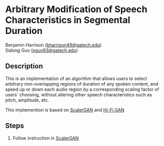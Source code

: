 # Arbitrary Modification of Speech Characteristics in Segmental Duration 

Benjamin Harrison (bharrison49@gatech.edu)\
Sidong Guo (sguo93@gatech.edu)

## Description
This is an implementation of an algorithm that allows users to select arbitrary non-overlapping regions of duration of any spoken content, and speed up or down each audio region by a corresponding scaling factor of users' choosing, without altering other speech characteristics such as pitch, amplitude, etc. 

This implemention is based on [ScalerGAN](https://github.com/MLSpeech/scaler_gan) and [Hi-Fi GAN](https://github.com/jik876/hifi-gan/tree/4769534d45265d52a904b850da5a622601885777)

## Steps
1. Follow instruction in [ScalerGAN](https://github.com/MLSpeech/scaler_gan) 

